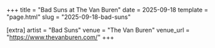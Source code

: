 +++
title = "Bad Suns at The Van Buren"
date = 2025-09-18
template = "page.html"
slug = "2025-09-18-bad-suns"

[extra]
artist = "Bad Suns"
venue = "The Van Buren"
venue_url = "https://www.thevanburen.com/"
+++
